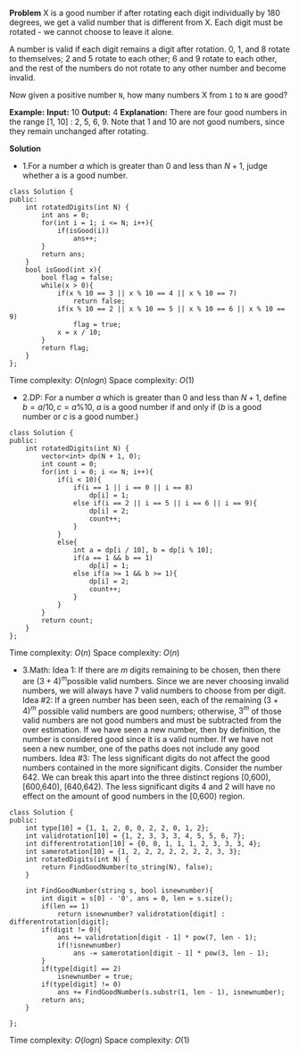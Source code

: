 **Problem**
X is a good number if after rotating each digit individually by 180 degrees, we get a valid number that is different from X. Each digit must be rotated - we cannot choose to leave it alone.

A number is valid if each digit remains a digit after rotation. 0, 1, and 8 rotate to themselves; 2 and 5 rotate to each other; 6 and 9 rotate to each other, and the rest of the numbers do not rotate to any other number and become invalid.

Now given a positive number  `N`, how many numbers X from  `1`  to  `N`  are good?

**Example:**
**Input:** 10
**Output:** 4
**Explanation:** 
There are four good numbers in the range [1, 10] : 2, 5, 6, 9.
Note that 1 and 10 are not good numbers, since they remain unchanged after rotating.

**Solution**
- 1.For a number $a$ which is greater than 0 and less than $N + 1$, judge whether a is a good number.
```
class Solution {
public:
    int rotatedDigits(int N) {
        int ans = 0;
        for(int i = 1; i <= N; i++){
            if(isGood(i))
                ans++;
        }
        return ans;
    }
    bool isGood(int x){
        bool flag = false;
        while(x > 0){
            if(x % 10 == 3 || x % 10 == 4 || x % 10 == 7)
                return false;
            if(x % 10 == 2 || x % 10 == 5 || x % 10 == 6 || x % 10 == 9)
                flag = true;
            x = x / 10;
        }
        return flag;
    }
};
```
Time complexity: $O(nlogn)$
Space complexity: $O(1)$
- 2.DP: For a number $a$ which is greater than 0 and less than $N + 1$, define $b = a / 10, c = a \% 10$, $a$ is a good number if and only if ($b$ is a good number or $c$ is a good number.)
```
class Solution {
public:
    int rotatedDigits(int N) {
        vector<int> dp(N + 1, 0);
        int count = 0;
        for(int i = 0; i <= N; i++){
            if(i < 10){
                if(i == 1 || i == 0 || i == 8)
                    dp[i] = 1;
                else if(i == 2 || i == 5 || i == 6 || i == 9){
                    dp[i] = 2;
                    count++;
                }
            }
            else{
                int a = dp[i / 10], b = dp[i % 10];
                if(a == 1 && b == 1)
                    dp[i] = 1;
                else if(a >= 1 && b >= 1){
                    dp[i] = 2;
                    count++;
                }
            }
        }
        return count;
    }
};
```
Time complexity: $O(n)$
Space complexity: $O(n)$

- 3.Math:
Idea 1: If there are  $m$  digits remaining to be chosen, then there are  $(3+4)^m$possible valid numbers.
Since we are never choosing  invalid  numbers, we will always have  7  valid numbers to choose from per digit.
Idea #2: If a green number has been seen, each of the remaining  $(3+4)^m$  possible valid numbers are good numbers; otherwise,  $3^m$ of those valid numbers are not good numbers and must be subtracted from the over estimation.
If we have seen a  new number, then by definition, the number is considered good since it is a valid number. 
If we have not seen a  new number, one of the paths does not include any good numbers.
Idea #3: The less significant digits do not affect the good numbers contained in the more significant digits.
Consider the number  642. We can break this apart into the three distinct regions  [0,600),  [600,640),  [640,642). The less significant digits  4  and  2  will have no effect on the amount of good numbers in the  [0,600)  region.
```
class Solution {
public:
    int type[10] = {1, 1, 2, 0, 0, 2, 2, 0, 1, 2};
    int validrotation[10] = {1, 2, 3, 3, 3, 4, 5, 5, 6, 7};
    int differentrotation[10] = {0, 0, 1, 1, 1, 2, 3, 3, 3, 4};
    int samerotation[10] = {1, 2, 2, 2, 2, 2, 2, 2, 3, 3};
    int rotatedDigits(int N) {
        return FindGoodNumber(to_string(N), false);
    }
    
    int FindGoodNumber(string s, bool isnewnumber){
        int digit = s[0] - '0', ans = 0, len = s.size();
        if(len == 1)
            return isnewnumber? validrotation[digit] : differentrotation[digit];
        if(digit != 0){
            ans += validrotation[digit - 1] * pow(7, len - 1);
            if(!isnewnumber)
                ans -= samerotation[digit - 1] * pow(3, len - 1);
        }
        if(type[digit] == 2)
            isnewnumber = true;
        if(type[digit] != 0)
            ans += FindGoodNumber(s.substr(1, len - 1), isnewnumber);
        return ans;
    }
    
};
```
Time complexity: $O(logn)$
Space complexity: $O(1)$
<!--stackedit_data:
eyJoaXN0b3J5IjpbNDY1MDgzMjgzXX0=
-->
